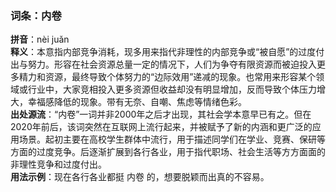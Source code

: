 <!-- 作者 DeepSeek R1 2025/02/22 -->
### 词条：内卷
**拼音**：nèi juǎn  
**释义**：本意指内部竞争消耗，现多用来指代非理性的内部竞争或“被自愿”的过度付出与努力。形容在社会资源总量一定的情况下，人们为争夺有限资源而被迫投入更多精力和资源，最终导致个体努力的“边际效用”递减的现象。也常用来形容某个领域或行业中，大家竞相投入更多资源但收益却没有明显增加，反而导致个体压力增大，幸福感降低的现象。带有无奈、自嘲、焦虑等情绪色彩。  
**出处源流**：“内卷”一词并非2000年之后才出现，其社会学本意早已有之。但在2020年前后，该词突然在互联网上流行起来，并被赋予了新的内涵和更广泛的应用场景。起初主要在高校学生群体中流行，用于描述同学们在学业、竞赛、保研等方面的过度竞争。后逐渐扩展到各行各业，用于指代职场、社会生活等方方面面的非理性竞争和过度付出。    
**用法示例**：现在各行各业都挺 内卷 的，想要脱颖而出真的不容易。